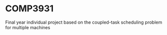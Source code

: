 # COMP3931
Final year individual project based on the coupled-task scheduling problem for multiple machines
